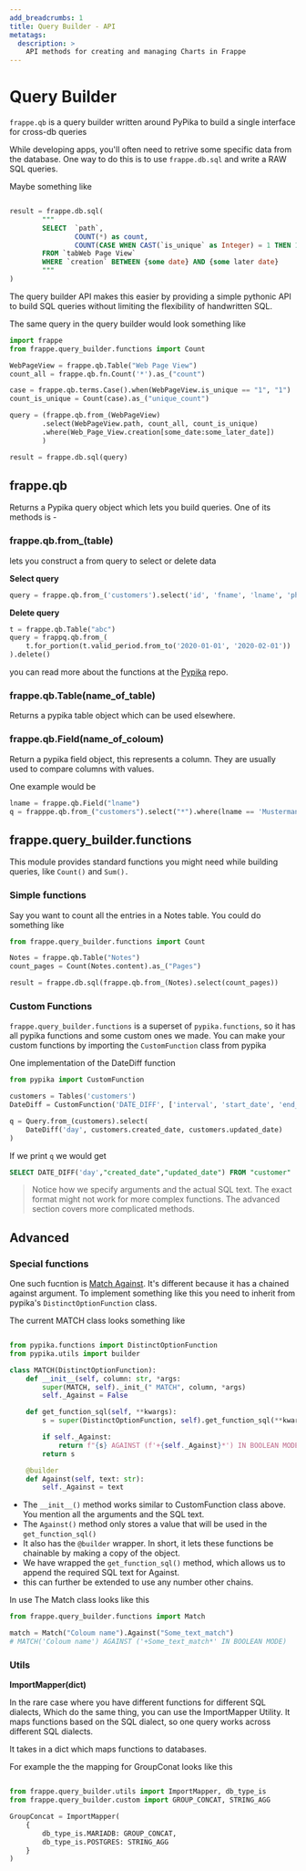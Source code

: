 ```yaml
---
add_breadcrumbs: 1
title: Query Builder - API
metatags:
  description: >
    API methods for creating and managing Charts in Frappe
---
```


# Query Builder

`frappe.qb` is a query builder written around PyPika to build a single interface for cross-db queries

While developing apps, you'll often need to retrive some specific data from the database. One way to do this is to use `frappe.db.sql` and write a RAW SQL queries.

Maybe something like

```SQL

result = frappe.db.sql(
        """
        SELECT  `path`,
                COUNT(*) as count,
                COUNT(CASE WHEN CAST(`is_unique` as Integer) = 1 THEN 1 END) as unique_count
        FROM `tabWeb Page View`
        WHERE `creation` BETWEEN {some date} AND {some later date}
        """
)
```

The query builder API makes this easier by providing a simple pythonic API to build SQL queries without limiting the flexibility of handwritten SQL.

The same query in the query builder would look something like

```python
import frappe
from frappe.query_builder.functions import Count

WebPageView = frappe.qb.Table("Web Page View")
count_all = frappe.qb.fn.Count('*').as_("count")

case = frappe.qb.terms.Case().when(WebPageView.is_unique == "1", "1")
count_is_unique = Count(case).as_("unique_count")

query = (frappe.qb.from_(WebPageView)
        .select(WebPageView.path, count_all, count_is_unique)
        .where(Web_Page_View.creation[some_date:some_later_date])
        )

result = frappe.db.sql(query)
```

## frappe.qb

Returns a Pypika query object which lets you build queries. One of its methods is -

### frappe.qb.from\_(table)

lets you construct a from query to select or delete data

**Select query**

```python
query = frappe.qb.from_('customers').select('id', 'fname', 'lname', 'phone')
```

**Delete query**

```python
t = frappe.qb.Table("abc")
query = frappq.qb.from_(
    t.for_portion(t.valid_period.from_to('2020-01-01', '2020-02-01'))
).delete()
```

you can read more about the functions at the [Pypika](https://github.com/kayak/pypika) repo.

### frappe.qb.Table(name_of_table)

Returns a pypika table object which can be used elsewhere.

### frappe.qb.Field(name_of_coloum)

Return a pypika field object, this represents a column. They are usually used to compare columns with values.

One example would be

```python
lname = frappe.qb.Field("lname")
q = frapppe.qb.from_("customers").select("*").where(lname == 'Mustermann')
```

## frappe.query_builder.functions

This module provides standard functions you might need while building queries, like `Count()` and `Sum().`

### Simple functions

Say you want to count all the entries in a Notes table. You could do something like

```python
from frappe.query_builder.functions import Count

Notes = frappe.qb.Table("Notes")
count_pages = Count(Notes.content).as_("Pages")

result = frappe.db.sql(frappe.qb.from_(Notes).select(count_pages))
```

### Custom Functions

`frappe.query_builder.functions` is a superset of `pypika.functions`, so it has all pypika functions and some custom ones we made. You can make your custom functions by importing the `CustomFunction` class from pypika

One implementation of the DateDiff function

```python
from pypika import CustomFunction

customers = Tables('customers')
DateDiff = CustomFunction('DATE_DIFF', ['interval', 'start_date', 'end_date'])

q = Query.from_(customers).select(
    DateDiff('day', customers.created_date, customers.updated_date)
)
```

If we print `q` we would get

```SQL
SELECT DATE_DIFF('day',"created_date","updated_date") FROM "customer"
```

> Notice how we specify arguments and the actual SQL text. The exact format might not work for more complex functions. The advanced section covers more complicated methods.

## Advanced

### Special functions

One such fucntion is [Match Against](https://mariadb.com/kb/en/match-against/). It's different because it has a chained against argument. To implement something like this you need to inherit from pypika's `DistinctOptionFunction` class.

The current MATCH class looks something like

```python

from pypika.functions import DistinctOptionFunction
from pypika.utils import builder

class MATCH(DistinctOptionFunction):
	def __init__(self, column: str, *args:
		super(MATCH, self)._init_(" MATCH", column, *args)
		self._Against = False

	def get_function_sql(self, **kwargs):
		s = super(DistinctOptionFunction, self).get_function_sql(**kwargs)

		if self._Against:
			return f"{s} AGAINST (f'+{self._Against}*') IN BOOLEAN MODE)"
		return s

	@builder
	def Against(self, text: str):
		self._Against = text
```

- The `__init__()` method works similar to CustomFunction class above. You mention all the arguments and the SQL text.
- The `Against()` method only stores a value that will be used in the `get_function_sql()`
- It also has the `@builder` wrapper. In short, it lets these functions be chainable by making a copy of the object.
- We have wrapped the `get_function_sql()` method, which allows us to append the required SQL text for Against.
- this can further be extended to use any number other chains.

In use The Match class looks like this

```python
from frappe.query_builder.functions import Match

match = Match("Coloum name").Against("Some_text_match")
# MATCH('Coloum name') AGAINST ('+Some_text_match*' IN BOOLEAN MODE)
```

### Utils

**ImportMapper(dict)**

In the rare case where you have different functions for different SQL dialects, Which do the same thing, you can use the ImportMapper Utility. It maps functions based on the SQL dialect, so one query works across different SQL dialects.

It takes in a dict which maps functions to databases.

For example the the mapping for GroupConat looks like this

```python

from frappe.query_builder.utils import ImportMapper, db_type_is
from frappe.query_builder.custom import GROUP_CONCAT, STRING_AGG

GroupConcat = ImportMapper(
	{
		db_type_is.MARIADB: GROUP_CONCAT,
		db_type_is.POSTGRES: STRING_AGG
	}
)
```

